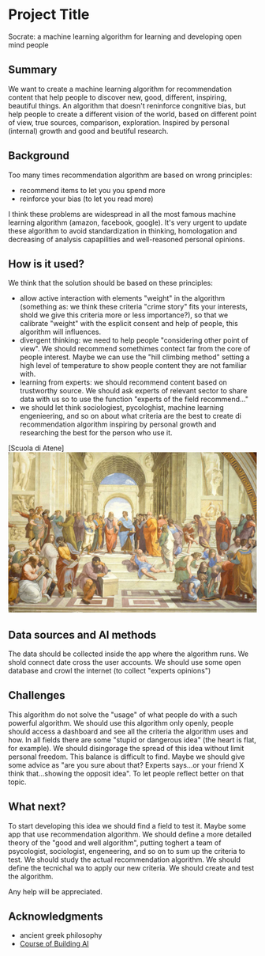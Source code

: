 # Project Title

Socrate: a machine learning algorithm for learning and developing open mind people


## Summary

We want to create a machine learning algorithm for recommendation content that help people to discover new, good, different, inspiring, beautiful things.
An algorithm that doesn't reninforce congnitive bias, but help people to create a different vision of the world, based on different point of view, true sources, comparison, exploration. Inspired by personal (internal) growth and good and beutiful research.


## Background

Too many times recommendation algorithm are based on wrong principles:

* recommend items to let you you spend more
* reinforce your bias (to let you read more)

I think these problems are widespread in all the most famous machine learning algorithm (amazon, facebook, google).
It's very urgent to update these algorithm to avoid standardization in thinking, homologation and decreasing of analysis capapilities and well-reasoned personal opinions.


## How is it used?

We think that the solution should be based on these principles:

* allow active interaction with elements "weight" in the algorithm (something as: we think these criteria "crime story" fits your interests, shold we give this criteria more or less importance?), so that we calibrate "weight" with the esplicit consent and help of people, this algorithm will influences.
* divergent thinking: we need to help people "considering other point of view". We should recommend somethimes contect far from the core of people interest. Maybe we can use the "hill climbing method" setting a high level of temperature to show people content they are not familiar with.
* learning from experts: we should recommend content based on trustworthy source. We should ask experts of relevant sector to share data with us so to use the function "experts of the field recommend..."
* we should let think sociologiest, pycologhist, machine learning engenieering, and so on about what criteria are the best to create di recommendation algorithm inspiring by personal growth and researching the best for the person who use it.


[Scuola di Atene]
<img src="https://github.com/Lorenzo-BetterSocial/learning-machine-learning/blob/main/la-scuola-di-atene-raffaello-sanzio.jpg" width="600">


## Data sources and AI methods
The data should be collected inside the app where the algorithm runs.
We shold connect date cross the user accounts.
We should use some open database and crowl the internet (to collect "experts opinions")


## Challenges

This algorithm do not solve the "usage" of what people do with a such powerful algorithm.
We should use this algorithm only openly, people should access a dashboard and see all the criteria the algorithm uses and how.
In all fields there are some "stupid or dangerous idea" (the heart is flat, for example). We should disingorage the spread of this idea without limit personal freedom. This balance is difficult to find.
Maybe we should give some advice as "are you sure about that? Experts says...or your friend X think that...showing the opposit idea". To let people reflect better on that topic.


## What next?

To start developing this idea we should find a field to test it. Maybe some app that use recommendation algorithm. 
We should define a more detailed theory of the "good and well algorithm", putting toghert a team of psycologist, sociologist, engeneering, and so on to sum up the criteria to test.
We should study the actual recommendation algorithm.
We should define the tecnichal wa to apply our new criteria.
We should create and test the algorithm.

Any help will be appreciated.


## Acknowledgments

* ancient greek philosophy
* [Course of Building AI](https://buildingai.elementsofai.com/) 

